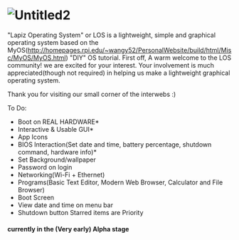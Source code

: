 <!--# <img src="https://user-images.githubusercontent.com/78159956/151222787-f93b1219-1560-411c-8602-0752c117337b.png" alt="alt text" width="75" height="75">Lapiz Operating System
# <img src="https://user-images.githubusercontent.com/78159956/151229169-ae57dee1-afa3-446b-bd03-a4522942915e.png" alt="alt text" width="75" height="75">Lapiz Operating System
# <img src="https://user-images.githubusercontent.com/78159956/151229169-ae57dee1-afa3-446b-bd03-a4522942915e.png" alt="alt text" width="420" height="69">-->
# ![Untitled2](https://user-images.githubusercontent.com/78159956/151229169-ae57dee1-afa3-446b-bd03-a4522942915e.png) 
"Lapiz Operating System" or LOS is a lightweight, simple and graphical operating system based on the MyOS(http://homepages.rpi.edu/~wangy52/PersonalWebsite/build/html/Misc/MyOS/MyOS.html) "DIY" OS tutorial. 
First off, A warm welcome to the LOS community! we are excited for your interest. Your involvement is much appreciated(though not required) in helping us make a lightweight graphical operating system. 

Thank you for visiting our small corner of the interwebs :)

To Do:
- Boot on REAL HARDWARE*
- Interactive & Usable GUI*
- App Icons
- BIOS Interaction(Set date and time, battery percentage, shutdown command, hardware info)*
- Set Background/wallpaper
- Password on login
- Networking(Wi-Fi + Ethernet)
- Programs(Basic Text Editor, Modern Web Browser, Calculator and File Browser)
- Boot Screen
- View date and time on menu bar
- Shutdown button
Starred items are Priority

#### currently in the (Very early) Alpha stage
<!-- ![desk](https://user-images.githubusercontent.com/78159956/151417192-ec9eb753-a9a7-490e-a980-0813f3302911.jpg)-->
